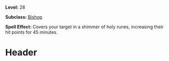 <!-- TITLE: Spell: Symbal Of Dinga -->
<!-- SUBTITLE:  -->

**Level:** 28

**Subclass:** [Bishop](bishop)

**Spell Effect:** Covers your target in a shimmer of holy runes, increasing their hit points for 45 minutes.

# Header